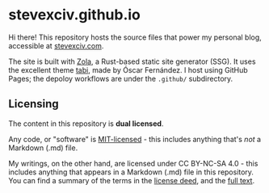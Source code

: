 # stevexciv.github.io

Hi there! This repository hosts the source files that power my personal blog,
accessible at [stevexciv.com](https://stevexciv.com).

The site is built with [Zola](https://getzola.org), a Rust-based static site generator (SSG).
It uses the excellent theme [tabi](https://github.com/welpo/tabi), made by Óscar Fernández.
I host using GitHub Pages; the depoloy workflows are under the `.github/` subdirectory.

## Licensing

The content in this repository is **dual licensed**.

Any code, or "software" is [MIT-licensed](./LICENSE-MIT) - this includes
anything that's _not_ a Markdown (.md) file.

My writings, on the other hand, are licensed under CC BY-NC-SA 4.0 - this includes
anything that appears in a Markdown (.md) file in this repository.
You can find a summary of the terms in the [license deed](https://creativecommons.org/licenses/by-nc-sa/4.0/),
and the [full text](./LICENSE-CC-BY-NC-SA-4.0).
